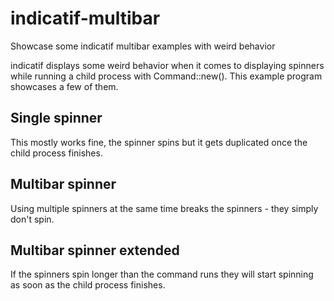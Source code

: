 # indicatif-multibar
Showcase some indicatif multibar examples with weird behavior

indicatif displays some weird behavior when it comes to displaying
spinners while running a child process with Command::new(). This example
program showcases a few of them.

## Single spinner
This mostly works fine, the spinner spins but it gets duplicated once
the child process finishes.

## Multibar spinner
Using multiple spinners at the same time breaks the spinners - they
simply don't spin.

## Multibar spinner extended
If the spinners spin longer than the command runs they will start
spinning as soon as the child process finishes.
